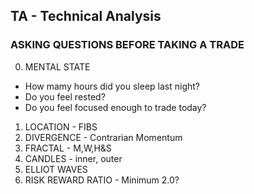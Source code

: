 ## TA - Technical Analysis

### ASKING QUESTIONS BEFORE TAKING A TRADE

0. MENTAL STATE
* How mamy hours did you sleep last night?
* Do you feel rested?
* Do you feel focused enough to trade today?
1. LOCATION - FIBS
2. DIVERGENCE - Contrarian Momentum
3. FRACTAL - M,W,H&S
4. CANDLES - inner, outer
5. ELLIOT WAVES
6. RISK REWARD RATIO - Minimum 2.0?